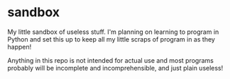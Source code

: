 # sandbox
My little sandbox of useless stuff. I'm planning on learning to program in Python and set this up to keep all my little scraps of program in as they happen!

Anything in this repo is not intended for actual use and most programs probably will be incomplete and incomprehensible, and just plain useless!
